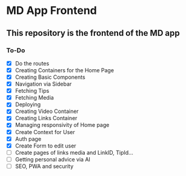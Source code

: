 # MD App Frontend

## This repository is the frontend of the MD app

### To-Do

- [x] Do the routes
- [x] Creating Containers for the Home Page
- [x] Creating Basic Components
- [x] Navigation via Sidebar
- [x] Fetching Tips
- [x] Fetching Media
- [x] Deploying
- [x] Creating Video Container
- [x] Creating Links Container
- [x] Managing responsivity of Home page
- [X] Create Context for User
- [X] Auth page
- [X] Create Form to edit user
- [ ] Create pages of links media and LinkID, TipId...
- [ ] Getting personal advice via AI
- [ ] SEO, PWA and security
